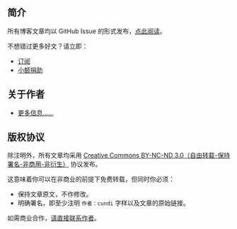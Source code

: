 ## 简介

所有博客文章均以 GitHub Issue 的形式发布，[点此阅读](https://github.com/cundi/blog/issues)。

不想错过更多好文？请立即：

* [订阅](http://)
* [小额捐助](http://)

## 关于作者

* [更多信息……](https://github.com/)

## 版权协议

除注明外，所有文章均采用 [Creative Commons BY-NC-ND 3.0（自由转载-保持署名-非商用-非衍生）](http://creativecommons.org/licenses/by-nc-nd/3.0/deed.zh) 协议发布。

这意味着你可以在非商业的前提下免费转载，但同时你必须：

* 保持文章原文，不作修改。
* 明确署名，即至少注明 `作者：cundi` 字样以及文章的原始链接。

如需商业合作，[请直接联系作者](https://github.com/cundi/blog/)。
